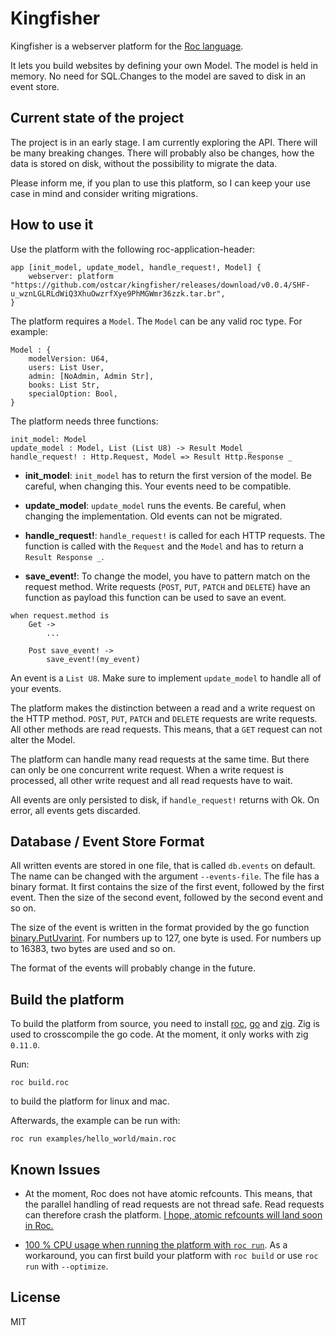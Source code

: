 # Kingfisher

Kingfisher is a webserver platform for the [Roc
language](https://www.roc-lang.org/).

It lets you build websites by defining your own Model. The model is held in
memory. No need for SQL.Changes to the model are saved to disk in an event store.


## Current state of the project

The project is in an early stage. I am currently exploring the API. There will
be many breaking changes. There will probably also be changes, how the data is
stored on disk, without the possibility to migrate the data.

Please inform me, if you plan to use this platform, so I can keep your use case
in mind and consider writing migrations.


## How to use it

Use the platform with the following roc-application-header:

```roc
app [init_model, update_model, handle_request!, Model] {
    webserver: platform "https://github.com/ostcar/kingfisher/releases/download/v0.0.4/SHF-u_wznLGLRLdWiQ3XhuOwzrfXye9PhMGWmr36zzk.tar.br",
}
```

The platform requires a `Model`. The `Model` can be any valid roc type. For
example:

```roc
Model : {
    modelVersion: U64,
    users: List User,
    admin: [NoAdmin, Admin Str],
    books: List Str,
    specialOption: Bool,
}
```

The platform needs three functions:

```roc
init_model: Model
update_model : Model, List (List U8) -> Result Model _
handle_request! : Http.Request, Model => Result Http.Response _
```

* **init_model**: `init_model` has to return the first version of the model. Be
careful, when changing this. Your events need to be compatible.

* **update_model**: `update_model` runs the events. Be careful, when changing
the implementation. Old events can not be migrated.

* **handle_request!**: `handle_request!` is called for each HTTP requests.
The function is called with the `Request` and the `Model` and has to return
a `Result Response _`.

* **save_event!**: To change the model, you have to pattern match on the request
method. Write requests (`POST`, `PUT`, `PATCH` and `DELETE`) have an function as
payload this function can be used to save an event.

```roc
when request.method is
    Get ->
        ...

    Post save_event! ->
        save_event!(my_event)
```

An event is a `List U8`. Make sure to implement `update_model` to handle all of
your events.

The platform makes the distinction between a read and a write request on the
HTTP method. `POST`, `PUT`, `PATCH` and `DELETE` requests are write requests.
All other methods are read requests. This means, that a `GET` request can not
alter the Model.

The platform can handle many read requests at the same time. But there can only
be one concurrent write request. When a write request is processed, all other
write request and all read requests have to wait.

All events are only persisted to disk, if `handle_request!` returns with Ok. On
error, all events gets discarded.


## Database / Event Store Format

All written events are stored in one file, that is called `db.events` on
default. The name can be changed with the argument `--events-file`. The file has
a binary format. It first contains the size of the first event, followed by the
first event. Then the size of the second event, followed by the second event and
so on.

The size of the event is written in the format provided by the go function
[binary.PutUvarint](https://pkg.go.dev/encoding/binary#PutUvarint). For numbers
up to 127, one byte is used. For numbers up to 16383, two bytes are used and so
on.

The format of the events will probably change in the future.


## Build the platform

To build the platform from source, you need to install
[roc](https://www.roc-lang.org/install), [go](https://go.dev/dl/) and
[zig](https://ziglang.org/learn/getting-started/#installing-zig). Zig is used to
crosscompile the go code. At the moment, it only works with zig `0.11.0`.

Run:

    roc build.roc

to build the platform for linux and mac.

Afterwards, the example can be run with:

    roc run examples/hello_world/main.roc


## Known Issues

* At the moment, Roc does not have atomic refcounts. This means, that the
parallel handling of read requests are not thread safe. Read requests can
therefore crash the platform. [I hope, atomic refcounts will land soon in
Roc.](https://roc.zulipchat.com/#narrow/channel/395097-compiler-development/topic/simplify.20refcounting)

* [100 % CPU usage when running the platform with `roc
run`](https://roc.zulipchat.com/#narrow/channel/302903-platform-development/topic/100.20.25.20CPU.20when.20calling.20.60roc.20run.60.20on.20a.20go.20platform).
As a workaround, you can first build your platform with `roc build` or use `roc
run` with `--optimize`.


## License

MIT
